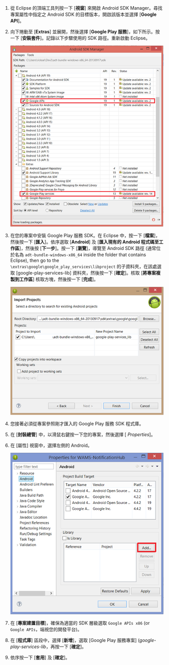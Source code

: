 ﻿

1. 從 Eclipse 的頂端工具列按一下 [**視窗**] 來開啟 Android SDK Manager。尋找專案屬性中指定之 Android SDK 的目標版本，開啟該版本並選擇 [**Google API**]。

2. 向下捲動至 [**Extras**] 並展開，然後選擇 [**Google Play 服務**]，如下所示。按一下 [**安裝套件**]。記錄以下步驟使用的 SDK 路徑。重新啟動 Eclipse。

   	![](./media/notification-hubs-android-get-started/notification-hub-create-android-app4.png)


3. 在您的專案中安裝 Google Play 服務 SDK。在 Eclipse 中，按一下 [**檔案**]，然後按一下 [**匯入**]。依序選取 [**Android**] 及 [**匯入現有的 Android 程式碼至工作區**]，然後按 [**下一步**]。按一下 [**瀏覽**]，導覽至 Android SDK 路徑 (通常位於名為 `adt-bundle-windows-x86_64` inside the folder that contains Eclipse), then go to the `\extras\google\google_play_services\libproject` 的子資料夾，在該處選取 [google-play-services-lib] 資料夾，然後按一下 [**確定**]。核取 [**將專案複製到工作區**] 核取方塊，然後按一下 [**完成**]。

	![](./media/mobile-services-android-get-started-push/mobile-eclipse-import-Play-library.png)

4. 您接著必須從專案參照剛才匯入的 Google Play 服務 SDK 程式庫。 

5. 在 [**封裝總管**] 中，以滑鼠右鍵按一下您的專案，然後選擇 [ *Properties*]。
 
6. 在 [屬性] 視窗中，選擇左側的 Android。

	![](./media/mobile-services-android-get-started-push/mobile-google-set-project-properties.png)


7. 在 [**專案建置目標**]，確保為適當的 SDK 層級選取 `Google APIs x86` (or `Google APIs`，端視您的開發平台)。

 
8. 在 [**程式庫**] 區段中，選擇 [**新增**]，選取 [Google Play 服務專案] (*google-play-services-lib*，再按一下 [**確定**]。

9. 依序按一下 [**套用**] 及 [**確定**]。




<!--HONumber=45--> 
